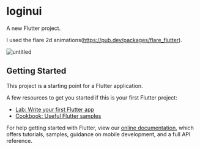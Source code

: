 # loginui

A new Flutter project.

I used the flare 2d animations(https://pub.dev/packages/flare_flutter).

![untitled](https://user-images.githubusercontent.com/53489400/81390172-a0c9d780-9138-11ea-8b64-544fdc4dd01a.gif)




## Getting Started

This project is a starting point for a Flutter application.

A few resources to get you started if this is your first Flutter project:

- [Lab: Write your first Flutter app](https://flutter.dev/docs/get-started/codelab)
- [Cookbook: Useful Flutter samples](https://flutter.dev/docs/cookbook)

For help getting started with Flutter, view our
[online documentation](https://flutter.dev/docs), which offers tutorials,
samples, guidance on mobile development, and a full API reference.
